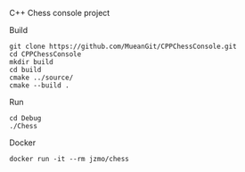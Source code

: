 ﻿C++ Chess console project

Build
```
git clone https://github.com/MueanGit/CPPChessConsole.git
cd CPPChessConsole
mkdir build
cd build
cmake ../source/
cmake --build .
```
Run
```
cd Debug
./Chess
```
Docker
```
docker run -it --rm jzmo/chess

```
